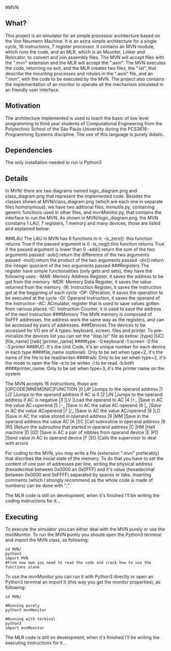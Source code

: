 #MVN

## What?

This project is an simulator for an simple processor architecture based on the Von Neumenn Machine. It is an extra simple architecture for a single cycle, 16 instructions, 7 register processor. It contains an MVN module, which runs the code, and an MLR, which is an Mounter, Linker and Relocator, to convert and join assembly files.
The MVN will accept files with the ".mvn" extension and the MLR will accept the ".asm". The MVN executes the code, returning no exit, and the MLR creates two files, the ".lst", that describe the mounting processes and rotules in the ".asm" file, and an ".mvn", with the code to be executed by the MVN.
The project also contains the implementation of an monitor to operate all the mechanism simulated in an friendly user interface.

## Motivation

The architecture implemented is used to teach the basic of low level programming to third year students of Computational Engineering from the Polytechnic School of the São Paulo University during the PCS3616-Programming Systems discipline. The use of this language is purely didatic.

## Dependencies

The only installation needed to run is Python3

## Details

In MVN/ there are two diagrams named logic_diagram.png and class_diagram.png that represent the implemented code. Besides the classes shown at MVN/class_diagram.png (which are each one in separate files homonymous), we have two aditional files, mvnutils.py, containing generic functions used in other files, and mvnMonitor.py, that contains the interface to run the MVN.
As shown in MVN/logic_diagram.png, the MVN constains 1 LAU, 7 registers, 1 memory and many devices, those are listed and explained below:

###LAU
The LAU in MVN has 6 functions in it:
-is_zero(): this function returns True if the passed argument is 0
-is_neg():this function returns True if the passed argument is lower than 0
-add():return the sum of the two arguments passed
-sub():return the difference of the two arguments passed
-mul():return the product of the two arguments passed
-div():return the integer quocient of the two arguments passed
###Registers
The register have simple functionalities (only gets and sets), they have the following uses:
-MAR: Memory Address Register, it saves the address to be got from the memory
-MDR: Memory Data Register, it saves the value returned from the memory
-IR: Instruction Register, it saves the instruction got at the beggining of each cycle
-OP: OPeration, it saves the operation to be executed at the cycle
-OI: Operand Instruction, it saves the operand of the instruction
-AC: ACmulator, register that is used to save values gotten from various places
-IC: Instruction Counter, it is used to save the address of the next instruction
###Memory
The MVN memory is composed of 0xFFF addresses, the address work the same way as the registers, and can be accessed by pairs of addresses.
###Devices
The devices to be accessed for I/O are of 4 types: keyboard, screen, files and printer. To pre-inicialize the devices list you can set the "disp.lst" file as below:
[type] [UC] [file_name] [rwb] [printer_name]
####type:
-0:keyboard
-1:screen
-2:file
-3:printer
####UC:
It's the Unit Code, it's an unique number for each device in each type
####file_name (optional):
Only to be set when type=2, it's the name of the file to be read/writen
####rwb:
Only to be set when type=2, it's the mode to open the file
-e:to be writen
-l:to be read
-b:both
####printer_name:
Only to be set when type=3, it's the printer name on the system

The MVN accepts 16 instructions, those are:
|OPCODE|MNEMONIC|FUNCTION
|0	   |JP		|Jumps to the operand address
|1	   |JZ		|Jumps to the operand address if AC is 0
|2	   |JN		|Jumps to the operand address if AC is negative
|3	   |LV		|Load the operand to AC
|4	   |+_		|Save in AC the value AC+operend
|5	   |-_		|Save in AC the value AC-operend
|6	   |*_		|Save in AC the value AC*operend
|7	   |/_		|Save in AC the value AC/operend
|8	   |LD		|Save in AC the value stored in operand address
|9	   |MM		|Save in the operand address the value AC
|A	   |SC		|Call subroutine in operand address
|B	   |RS		|Return the subroutine that started in operand address
|C	   |HM		|Halt machine
|D	   |GD		|Save in AC a pair of nibbles from operand device
|E	   |PD		|Send value in AC to operand device
|F	   |SO		|Calls the supervisor to deal with errors

For coding to the MVN, you may write a file (extension ".mvn" preferably) that discribes the inicial state of the memory. To do that you have to set the content of one pair of addresses per line, writing the physical address (hexadecimal between 0x0000 an 0x0FFF) and it's value (hexadecimal between 0x0000 and 0xFFFF) separated by spaces or tabs. Inserting comments (which I strongly recommend as the whole code is made of numbers) can be done with ";".

The MLR code is still on development, when it's finished I'll be writing the coding instructions for it...

## Executing

To execute the simulator you can either deal with the MVN purely or use the mvnMonitor.
To run the MVN purely you should open the Python3 terminal and import the MVN class, as following:

```
cd MVN/
python3
import MVN
#From now own you need to read the code and crack how to use the functions alone
```

To use the mvnMonitor you can run it with Python3 directly or open an Python3 terminal an import it (this way you get the monitor properties), as following:

```
cd MVN/

#Running purely
python3 mvnMonitor

#Running with terminal
python3
import mvnMonitor
```

The MLR code is still on development, when it's finished I'll be writing the executing instructions for it...